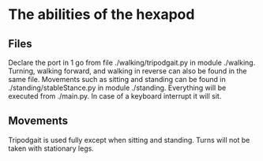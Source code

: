 # The abilities of the hexapod

## Files
Declare the port in 1 go from file ./walking/tripodgait.py in module ./walking. Turning, walking forward, and walking in reverse can also be found in the same file. Movements such as sitting and standing can be found in ./standing/stableStance.py in module ./standing. Everything will be executed from ./main.py. In case of a keyboard interrupt it will sit.

## Movements
Tripodgait is used fully except when sitting and standing. Turns will not be taken with stationary legs.
